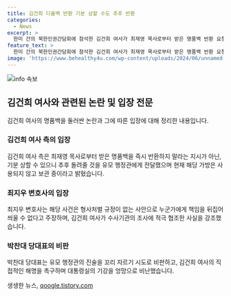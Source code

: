 ```yaml
---
title: 김건희 디올백 반환 기분 상할 수도 추후 반환
categories:
  - News
excerpt: >
  한미 간의 북한인권간담회에 참석한 김건희 여사가 최재영 목사로부터 받은 명품백 반환 요청에 대한 논란이 이어지고 있다. 김 여사 측은 사용 의사가 없었으며, 반환 의사가 있었다는 입장을 밝혔으며, 정치권 등의 비판에 대해 반박했다. 이에 대한 더불어민주당의 반응도 이어지고 있으며, 김 여사의 직접적인 해명을 촉구하고 있다.
feature_text: >
  한미 간의 북한인권간담회에 참석한 김건희 여사가 최재영 목사로부터 받은 명품백 반환 요청에 대한 논란이 이어지고 있다. 김 여사 측은 사용 의사가 없었으며, 반환 의사가 있었다는 입장을 밝혔으며, 정치권 등의 비판에 대해 반박했다. 이에 대한 더불어민주당의 반응도 이어지고 있으며, 김 여사의 직접적인 해명을 촉구하고 있다.
image: 'https://www.behealthy4u.com/wp-content/uploads/2024/06/unnamed-file.png'
---
```


<p><img src="https://www.behealthy4u.com/wp-content/uploads/2024/06/unnamed-file.png" alt="info 속보" /></p>

<h2 data-ke-size="size26">김건희 여사와 관련된 논란 및 입장 전문</h2>

<p data-ke-size="size16">김건희 여사의 명품백을 둘러싼 논란과 그에 따른 입장에 대해 정리한 내용입니다.</p>

<h3>김건희 여사 측의 입장</h3>

<p data-ke-size="size16">김건희 여사 측은 최재영 목사로부터 받은 명품백을 즉시 반환하지 말라는 지시가 아닌, 기분 상할 수 있으니 추후 돌려줄 것을 유모 행정관에게 전달했으며 현재 해당 가방은 사용되지 않고 보관 중이라고 밝혔습니다.</p>

<h3>최지우 변호사의 입장</h3>

<p data-ke-size="size16">최지우 변호사는 해당 사건은 형사처벌 규정이 없는 사안으로 누군가에게 책임을 뒤집어 씌울 수 없다고 주장하며, 김건희 여사가 수사기관의 조사에 적극 협조한 사실을 강조했습니다.</p>

<h3>박찬대 당대표의 비판</h3>

<p data-ke-size="size16">박찬대 당대표는 유모 행정관의 진술을 꼬리 자르기 시도로 비판하고, 김건희 여사의 직접적인 해명을 촉구하며 대통령실의 기강을 엉망으로 비난했습니다.</p>
생생한 뉴스, <a href="https://qoogle.tistory.com" rel="dofollow">qoogle.tistory.com</a>


